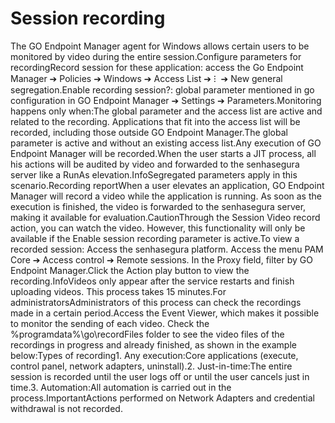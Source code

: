 # Session recording 

The GO Endpoint Manager agent for Windows allows certain users to be monitored by video during the entire session.Configure parameters for recordingRecord session for these application: access the Go Endpoint Manager ➔ Policies ➔ Windows ➔ Access List ➔ ⁝  ➔ New general segregation.Enable recording session?: global parameter mentioned in go configuration in GO Endpoint Manager ➔ Settings ➔ Parameters.Monitoring happens only when:The global parameter and the access list are active and related to the recording. Applications that fit into the access list will be recorded, including those outside GO Endpoint Manager.The global parameter is active and without an existing access list.Any execution of GO Endpoint Manager will be recorded.When the user starts a JIT process, all his actions will be audited by video and forwarded to the senhasegura server like a RunAs elevation.InfoSegregated parameters apply in this scenario.Recording reportWhen a user elevates an application, GO Endpoint Manager will record a video while the application is running. As soon as the execution is finished, the video is forwarded to the senhasegura server, making it available for evaluation.CautionThrough the Session Video record action, you can watch the video. However, this functionality will only be available if the Enable session recording parameter is active.To view a recorded session: Access the senhasegura platform. Access the menu PAM Core ➔ Access control ➔ Remote sessions. In the Proxy field, filter by GO Endpoint Manager.Click the Action play button to view the recording.InfoVideos only appear after the service restarts and finish uploading videos. This process takes 15 minutes.For administratorsAdministrators of this process can check the recordings made in a certain period.Access the Event Viewer, which makes it possible to monitor the sending of each video. Check the %programdata%\\go\\recordFiles folder to see the video files of the recordings in progress and already finished, as shown in the example below:Types of recording1. Any execution:Core applications (execute, control panel, network adapters, uninstall).2. Just-in-time:The entire session is recorded until the user logs off or until the user cancels just in time.3. Automation:All automation is carried out in the process.ImportantActions performed on Network Adapters and credential withdrawal is not recorded.